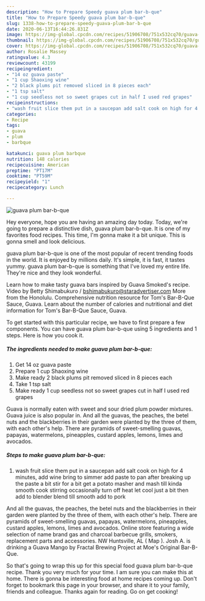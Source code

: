 ```yaml
---
description: "How to Prepare Speedy guava plum bar-b-que"
title: "How to Prepare Speedy guava plum bar-b-que"
slug: 1338-how-to-prepare-speedy-guava-plum-bar-b-que
date: 2020-06-13T16:44:26.831Z
image: https://img-global.cpcdn.com/recipes/51906708/751x532cq70/guava-plum-bar-b-que-recipe-main-photo.jpg
thumbnail: https://img-global.cpcdn.com/recipes/51906708/751x532cq70/guava-plum-bar-b-que-recipe-main-photo.jpg
cover: https://img-global.cpcdn.com/recipes/51906708/751x532cq70/guava-plum-bar-b-que-recipe-main-photo.jpg
author: Rosalie Massey
ratingvalue: 4.3
reviewcount: 43199
recipeingredient:
- "14 oz guava paste"
- "1 cup Shaoxing wine"
- "2 black plums pit removed sliced in 8 pieces each"
- "1 tsp salt"
- "1 cup seedless not so sweet grapes cut in half I used red grapes"
recipeinstructions:
- "wash fruit slice them put in a saucepan add salt cook on high for 4 minutes,  add wine bring to simmer add paste to pan after breaking up the paste a bit stir for a bit get a potato masher and mash till kinda smooth cook stirring occasionally turn off heat let cool just a bit then add to blender  blend till smooth add to pork"
categories:
- Recipe
tags:
- guava
- plum
- barbque

katakunci: guava plum barbque 
nutrition: 148 calories
recipecuisine: American
preptime: "PT17M"
cooktime: "PT59M"
recipeyield: "1"
recipecategory: Lunch

---
```



![guava plum bar-b-que](https://img-global.cpcdn.com/recipes/51906708/751x532cq70/guava-plum-bar-b-que-recipe-main-photo.jpg)

Hey everyone, hope you are having an amazing day today. Today, we're going to prepare a distinctive dish, guava plum bar-b-que. It is one of my favorites food recipes. This time, I'm gonna make it a bit unique. This is gonna smell and look delicious.

guava plum bar-b-que is one of the most popular of recent trending foods in the world. It is enjoyed by millions daily. It's simple, it is fast, it tastes yummy. guava plum bar-b-que is something that I've loved my entire life. They're nice and they look wonderful.

Learn how to make tasty guava bars inspired by Guava Smoked&#39;s recipe. Video by Betty Shimabukuro / bshimabukuro@staradvertiser.com More from the Honolulu. Comprehensive nutrition resource for Tom&#39;s Bar-B-Que Sauce, Guava. Learn about the number of calories and nutritional and diet information for Tom&#39;s Bar-B-Que Sauce, Guava.


To get started with this particular recipe, we have to first prepare a few components. You can have guava plum bar-b-que using 5 ingredients and 1 steps. Here is how you cook it.

<!--inarticleads1-->

##### The ingredients needed to make guava plum bar-b-que:

1. Get 14 oz guava paste
1. Prepare 1 cup Shaoxing wine
1. Make ready 2 black plums pit removed sliced in 8 pieces each
1. Take 1 tsp salt
1. Make ready 1 cup seedless not so sweet grapes cut in half I used red grapes


Guava is normally eaten with sweet and sour dried plum powder mixtures. Guava juice is also popular in. And all the guavas, the peaches, the betel nuts and the blackberries in their garden were planted by the three of them, with each other&#39;s help. There are pyramids of sweet-smelling guavas, papayas, watermelons, pineapples, custard apples, lemons, limes and avocados. 

<!--inarticleads2-->

##### Steps to make guava plum bar-b-que:

1. wash fruit slice them put in a saucepan add salt cook on high for 4 minutes,  add wine bring to simmer add paste to pan after breaking up the paste a bit stir for a bit get a potato masher and mash till kinda smooth cook stirring occasionally turn off heat let cool just a bit then add to blender  blend till smooth add to pork


And all the guavas, the peaches, the betel nuts and the blackberries in their garden were planted by the three of them, with each other&#39;s help. There are pyramids of sweet-smelling guavas, papayas, watermelons, pineapples, custard apples, lemons, limes and avocados. Online store featuring a wide selection of name brand gas and charcoal barbecue grills, smokers, replacement parts and accessories. NW Huntsville, AL ( Map ). Josh A. is drinking a Guava Mango by Fractal Brewing Project at Moe&#39;s Original Bar-B-Que. 

So that's going to wrap this up for this special food guava plum bar-b-que recipe. Thank you very much for your time. I am sure you can make this at home. There is gonna be interesting food at home recipes coming up. Don't forget to bookmark this page in your browser, and share it to your family, friends and colleague. Thanks again for reading. Go on get cooking!
